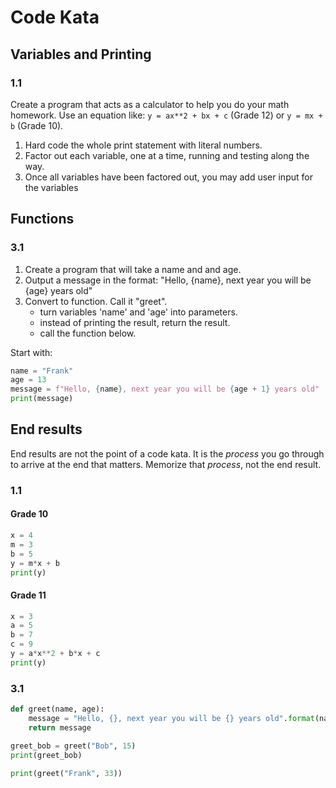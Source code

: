 # Code Kata

## Variables and Printing
### 1.1
Create a program that acts as a calculator to help you do your math homework. Use an equation like: `y = ax**2 + bx + c` (Grade 12) or `y = mx + b` (Grade 10).
1. Hard code the whole print statement with literal numbers.
2. Factor out each variable, one at a time, running and testing along the way.
3. Once all variables have been factored out, you may add user input for the variables

## Functions
### 3.1
1. Create a program that will take a name and and age.
2. Output a message in the format:
   "Hello, {name}, next year you will be {age} years old"
3. Convert to function. Call it "greet".
   - turn variables 'name' and 'age' into parameters.
   - instead of printing the result, return the result.
   - call the function below.

Start with:
```python
name = "Frank"
age = 13
message = f"Hello, {name}, next year you will be {age + 1} years old"
print(message)
```

## End results
End results are not the point of a code kata. It is the *process* you go through to arrive at the end that matters. Memorize that *process*, not the end result. 

### 1.1
#### Grade 10
```python
x = 4
m = 3
b = 5
y = m*x + b
print(y)
```
#### Grade 11
```python
x = 3
a = 5
b = 7
c = 9
y = a*x**2 + b*x + c
print(y)
```

### 3.1
```python
def greet(name, age):
    message = "Hello, {}, next year you will be {} years old".format(name, age + 1)
    return message

greet_bob = greet("Bob", 15)
print(greet_bob)

print(greet("Frank", 33))
```
